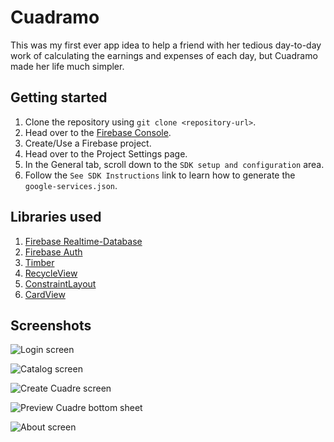# Cuadramo

This was my first ever app idea to help a friend with her tedious day-to-day work of calculating 
the earnings and expenses of each day, but Cuadramo made her life much simpler.

## Getting started

1. Clone the repository using `git clone <repository-url>`.
2. Head over to the [Firebase Console](https://console.firebase.google.com/).
3. Create/Use a Firebase project.
4. Head over to the Project Settings page.
5. In the General tab, scroll down to the `SDK setup and configuration` area.
6. Follow the `See SDK Instructions` link to learn how to generate the `google-services.json`.

## Libraries used

1. [Firebase Realtime-Database](https://firebase.google.com/docs/database)
2. [Firebase Auth](https://firebase.google.com/docs/auth)
3. [Timber](https://github.com/JakeWharton/timber)
4. [RecycleView](https://developer.android.com/guide/topics/ui/layout/recyclerview?gclsrc=aw.ds&gclid=Cj0KCQiAybaRBhDtARIsAIEG3knprRpYtPGxKy_d3HG6Eq2t8DdMmpwh3ERxRnDKyhcjpiIS-Wu2kcAaAg4lEALw_wcB)
5. [ConstraintLayout](https://developer.android.com/training/constraint-layout)
6. [CardView](https://developer.android.com/guide/topics/ui/layout/cardview)

## Screenshots

![Login screen](/screenshots/1.png)

![Catalog screen](/screenshots/2.png)

![Create Cuadre screen](/screenshots/3.png)

![Preview Cuadre bottom sheet](/screenshots/4.png)

![About screen](/screenshots/5.png)